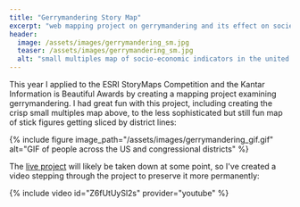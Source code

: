 ```yaml
---
title: "Gerrymandering Story Map"
excerpt: "web mapping project on gerrymandering and its effect on society"
header:
  image: /assets/images/gerrymandering_sm.jpg
  teaser: /assets/images/gerrymandering_sm.jpg
  alt: "small multiples map of socio-economic indicators in the united states"
---
```

This year I applied to the ESRI StoryMaps Competition and the Kantar Information is Beautiful Awards by creating a mapping project examining gerrymandering. I had great fun with this project, including creating the crisp small multiples map above, to the less sophisticated but still fun map of stick figures getting sliced by district lines:

{% include figure image_path="/assets/images/gerrymandering_gif.gif" alt="GIF of people across the US and congressional districts" %}

<script src="https://s3.amazonaws.com/infobawards/2017/wlLyi2xBRZ.js" id="iib-awards-badge"></script>

The [live project](http://arcg.is/O4vLe) will likely be taken down at some point, so I've created a video stepping through the project to preserve it more permanently:

{% include video id="Z6fUtUySl2s" provider="youtube" %}
